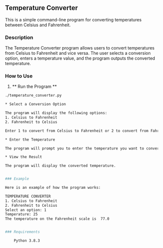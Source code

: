 ## Temperature Converter

This is a simple command-line program for converting temperatures between Celsius and Fahrenheit.
### Description

The Temperature Converter program allows users to convert temperatures from Celsius to Fahrenheit and vice versa. The user selects a conversion option, enters a temperature value, and the program outputs the converted temperature.
### How to Use

1. ** Run the Program **
```bash
./temperature_converter.py

* Select a Conversion Option

The program will display the following options:
1. Celsius to Fahrenheit
2. Fahrenheit to Celsius

Enter 1 to convert from Celsius to Fahrenheit or 2 to convert from Fahrenheit to Celsius.

* Enter the Temperature

The program will prompt you to enter the temperature you want to convert.

* View the Result

The program will display the converted temperature.


### Example

Here is an example of how the program works:

TEMPERATURE CONVERTER
1. Celsius to Fahrenheit 
2. Fahrenheit to Celsius
Select an option: 1
Temperature: 25
The temperature on the Fahrenheit scale is  77.0


### Requirements

    Python 3.8.3
